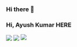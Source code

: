 ### Hi there 👋

<!--
**ayushkumaravk/ayushkumaravk** is a ✨ _special_ ✨ repository because its `README.md` (this file) appears on your GitHub profile.

Here are some ideas to get you started:

- 🔭 I’m currently working on ...
- 🌱 I’m currently learning ...
- 👯 I’m looking to collaborate on ...
- 🤔 I’m looking for help with ...
- 💬 Ask me about ...
- 📫 How to reach me: ...
- 😄 Pronouns: ...
- ⚡ Fun fact: ...
-->
### Hi, Ayush Kumar HERE 
<a align="center">
  <img align="center" src="https://github-readme-stats.vercel.app/api?username=ayushkumaravk&hide=prs,issues&theme=dark&include_all_commits=true" />
<a>
<a>
  <img align="center" src="https://github-readme-stats.vercel.app/api/pin?username=ayushkumaravk&repo=ayushkumaravk.github.io&&theme=dark" />
<a>
  <a>
   <img src="https://github-readme-stats.vercel.app/api/top-langs/?username=ayushkumaravk &layout=compact&show_icons=true&title_color=ffffff&icon_color=34abeb&text_color=daf7dc&bg_color=151515" style="vertical-align: top;" />

<a>
<br/>
